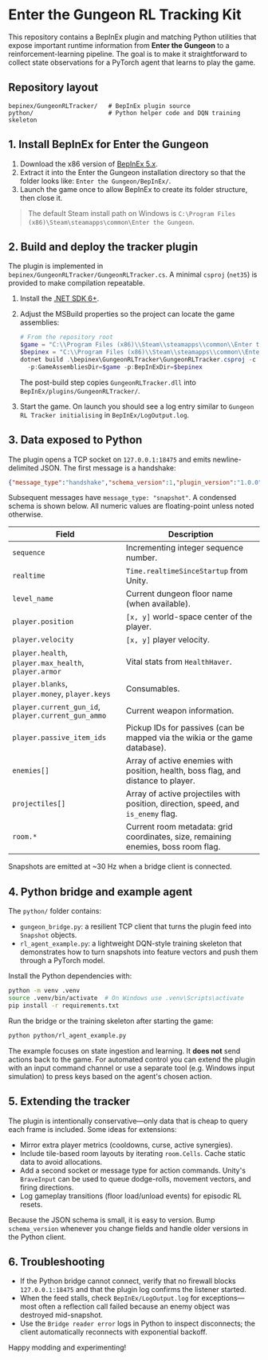 # Enter the Gungeon RL Tracking Kit

This repository contains a BepInEx plugin and matching Python utilities that expose
important runtime information from **Enter the Gungeon** to a reinforcement-learning
pipeline. The goal is to make it straightforward to collect state observations for a
PyTorch agent that learns to play the game.

## Repository layout

```
bepinex/GungeonRLTracker/   # BepInEx plugin source
python/                     # Python helper code and DQN training skeleton
```

## 1. Install BepInEx for Enter the Gungeon

1. Download the x86 version of [BepInEx 5.x](https://github.com/BepInEx/BepInEx/releases).
2. Extract it into the Enter the Gungeon installation directory so that the folder looks like:
   `Enter the Gungeon/BepInEx/`.
3. Launch the game once to allow BepInEx to create its folder structure, then close it.

> The default Steam install path on Windows is
> `C:\Program Files (x86)\Steam\steamapps\common\Enter the Gungeon`.

## 2. Build and deploy the tracker plugin

The plugin is implemented in `bepinex/GungeonRLTracker/GungeonRLTracker.cs`.
A minimal `csproj` (`net35`) is provided to make compilation repeatable.

1. Install the [.NET SDK 6+](https://dotnet.microsoft.com/en-us/download).
2. Adjust the MSBuild properties so the project can locate the game assemblies:

   ```powershell
   # From the repository root
   $game = "C:\\Program Files (x86)\\Steam\\steamapps\\common\\Enter the Gungeon\\EnterTheGungeon_Data\\Managed"
   $bepinex = "C:\\Program Files (x86)\\Steam\\steamapps\\common\\Enter the Gungeon\\BepInEx"
   dotnet build .\bepinex\GungeonRLTracker\GungeonRLTracker.csproj -c Release `
     -p:GameAssembliesDir=$game -p:BepInExDir=$bepinex
   ```

   The post-build step copies `GungeonRLTracker.dll` into
   `BepInEx/plugins/GungeonRLTracker/`.

3. Start the game. On launch you should see a log entry similar to
   `Gungeon RL Tracker initialising` in `BepInEx/LogOutput.log`.

## 3. Data exposed to Python

The plugin opens a TCP socket on `127.0.0.1:18475` and emits newline-delimited JSON.
The first message is a handshake:

```json
{"message_type":"handshake","schema_version":1,"plugin_version":"1.0.0","game":"Enter the Gungeon"}
```

Subsequent messages have `message_type: "snapshot"`. A condensed schema is shown below.
All numeric values are floating-point unless noted otherwise.

| Field | Description |
| --- | --- |
| `sequence` | Incrementing integer sequence number. |
| `realtime` | `Time.realtimeSinceStartup` from Unity. |
| `level_name` | Current dungeon floor name (when available). |
| `player.position` | `[x, y]` world-space center of the player. |
| `player.velocity` | `[x, y]` player velocity. |
| `player.health`, `player.max_health`, `player.armor` | Vital stats from `HealthHaver`. |
| `player.blanks`, `player.money`, `player.keys` | Consumables. |
| `player.current_gun_id`, `player.current_gun_ammo` | Current weapon information. |
| `player.passive_item_ids` | Pickup IDs for passives (can be mapped via the wikia or the game database). |
| `enemies[]` | Array of active enemies with position, health, boss flag, and distance to player. |
| `projectiles[]` | Array of active projectiles with position, direction, speed, and `is_enemy` flag. |
| `room.*` | Current room metadata: grid coordinates, size, remaining enemies, boss room flag. |

Snapshots are emitted at ~30 Hz when a bridge client is connected.

## 4. Python bridge and example agent

The `python/` folder contains:

- `gungeon_bridge.py`: a resilient TCP client that turns the plugin feed into `Snapshot` objects.
- `rl_agent_example.py`: a lightweight DQN-style training skeleton that demonstrates how to
  turn snapshots into feature vectors and push them through a PyTorch model.

Install the Python dependencies with:

```bash
python -m venv .venv
source .venv/bin/activate  # On Windows use .venv\Scripts\activate
pip install -r requirements.txt
```

Run the bridge or the training skeleton after starting the game:

```bash
python python/rl_agent_example.py
```

The example focuses on state ingestion and learning. It **does not** send actions back to the
game. For automated control you can extend the plugin with an input command channel or use a
separate tool (e.g. Windows input simulation) to press keys based on the agent's chosen action.

## 5. Extending the tracker

The plugin is intentionally conservative—only data that is cheap to query each frame is included.
Some ideas for extensions:

- Mirror extra player metrics (cooldowns, curse, active synergies).
- Include tile-based room layouts by iterating `room.Cells`. Cache static data to avoid allocations.
- Add a second socket or message type for action commands. Unity's `BraveInput` can be used to
  queue dodge-rolls, movement vectors, and firing directions.
- Log gameplay transitions (floor load/unload events) for episodic RL resets.

Because the JSON schema is small, it is easy to version. Bump `schema_version` whenever you change
fields and handle older versions in the Python client.

## 6. Troubleshooting

- If the Python bridge cannot connect, verify that no firewall blocks `127.0.0.1:18475` and that
  the plugin log confirms the listener started.
- When the feed stalls, check `BepInEx/LogOutput.log` for exceptions—most often a reflection call
  failed because an enemy object was destroyed mid-snapshot.
- Use the `Bridge reader error` logs in Python to inspect disconnects; the client automatically
  reconnects with exponential backoff.

Happy modding and experimenting!
